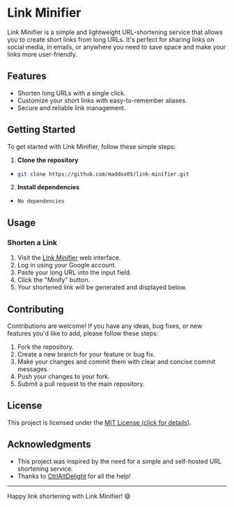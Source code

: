 # Link Minifier

Link Minifier is a simple and lightweight URL-shortening service that allows you to create short links from long URLs. It's perfect for sharing links on social media, in emails, or anywhere you need to save space and make your links more user-friendly.

## Features

-   Shorten long URLs with a single click.
-   Customize your short links with easy-to-remember aliases.
-   Secure and reliable link management.

## Getting Started

To get started with Link Minifier, follow these simple steps:

1. **Clone the repository**

-   ```bash
    git clone https://github.com/maddox05/link-minifier.git
    ```

2. **Install dependencies**

-   `No dependencies`

## Usage

### Shorten a Link

1. Visit the [Link Minifier](https://maddox.boo) web interface.
2. Log in using your Google account.
3. Paste your long URL into the input field.
4. Click the "Minify" button.
5. Your shortened link will be generated and displayed below.

## Contributing

Contributions are welcome! If you have any ideas, bug fixes, or new features you'd like to add, please follow these steps:

1. Fork the repository.
2. Create a new branch for your feature or bug fix.
3. Make your changes and commit them with clear and concise commit messages.
4. Push your changes to your fork.
5. Submit a pull request to the main repository.

## License

This project is licensed under the [MIT License (click for details)](LICENSE).

## Acknowledgments

-   This project was inspired by the need for a simple and self-hosted URL shortening service.
-   Thanks to [CtrlAltDelight](https://github.com/CtrlAltDelight) for all the help!
    <!-- -   Thanks to [Light Andy](https://github.com/LightAndy1) for the new style! -->
    <!-- You decide if you want to keep this ^^ :) -->

---

Happy link shortening with Link Minifier! 😄
